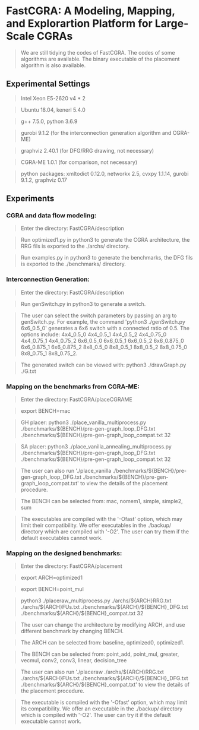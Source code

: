 # FastCGRA: A Modeling, Mapping, and Explorartion Platform for Large-Scale CGRAs

> We are still tidying the codes of FastCGRA. The codes of some algorithms are available. The binary executable of the placement algorithm is also available. 

## Experimental Settings

> Intel Xeon E5-2620 v4 * 2

> Ubuntu 18.04, kenerl 5.4.0

> g++ 7.5.0, python 3.6.9

> gurobi 9.1.2 (for the interconnection generation algorithm and CGRA-ME)

> graphviz 2.40.1 (for DFG/RRG drawing, not necessary)

> CGRA-ME 1.0.1 (for comparison, not necessary)

> python packages: xmltodict 0.12.0, networkx 2.5, cvxpy 1.1.14, gurobi 9.1.2, graphviz 0.17

## Experiments

### CGRA and data flow modeling: 

> Enter the directory: FastCGRA/description

> Run optimized1.py in python3 to generate the CGRA architecture, the RRG fils is exported to the ./archs/ directory. 

> Run examples.py in python3 to generate the benchmarks, the DFG fils is exported to the ./benchmarks/ directory.

### Interconnection Generation: 

> Enter the directory: FastCGRA/description

> Run genSwitch.py in python3 to generate a switch. 

> The user can select the switch parameters by passing an arg to genSwitch.py. For example, the command 'python3 ./genSwitch.py 6x6_0.5_0' generates a 6x6 switch  with a connected ratio of 0.5. The options include: 4x4_0.5_0 4x4_0.5_1 4x4_0.5_2 4x4_0.75_0 4x4_0.75_1 4x4_0.75_2 6x6_0.5_0 6x6_0.5_1 6x6_0.5_2 6x6_0.875_0 6x6_0.875_1 6x6_0.875_2 8x8_0.5_0 8x8_0.5_1 8x8_0.5_2 8x8_0.75_0 8x8_0.75_1 8x8_0.75_2. 

> The generated switch can be viewed with: python3 ./drawGraph.py ./G.txt

### Mapping on the benchmarks from CGRA-ME: 

> Enter the directory: FastCGRA/placeCGRAME

> export BENCH=mac

> GH placer: python3 ./place_vanilla_multiprocess.py ./benchmarks/\$\{BENCH\}/pre-gen-graph_loop_DFG.txt ./benchmarks/\$\{BENCH\}/pre-gen-graph_loop_compat.txt 32

> SA placer: python3 ./place_vanilla_annealing_multiprocess.py ./benchmarks/\$\{BENCH\}/pre-gen-graph_loop_DFG.txt ./benchmarks/\$\{BENCH\}/pre-gen-graph_loop_compat.txt 32

> The user can also run './place_vanilla ./benchmarks/\$\{BENCH\}/pre-gen-graph_loop_DFG.txt ./benchmarks/\$\{BENCH\}/pre-gen-graph_loop_compat.txt' to view the details of the placement procedure. 

> The BENCH can be selected from: mac, nomem1, simple, simple2, sum

> The executables are compiled with the '-Ofast' option, which may limit their compatibility. We offer executables in the ./backup/ directory which are compiled with '-O2'. The user can try them if the default executables cannot work. 

### Mapping on the designed benchmarks: 

> Enter the directory: FastCGRA/placement

> export ARCH=optimized1

> export BENCH=point_mul

> python3 ./placeraw_multiprocess.py ./archs/\$\{ARCH\}RRG.txt ./archs/\$\{ARCH}FUs.txt ./benchmarks/\$\{ARCH\}/\$\{BENCH\}_DFG.txt ./benchmarks/\$\{ARCH\}/\$\{BENCH\}_compat.txt 32

> The user can change the architecture by modifying ARCH, and use different benchmark by changing BENCH. 

> The ARCH can be selected from: baseline, optimized0, optimized1. 

> The BENCH can be selected from: point_add, point_mul, greater, vecmul, conv2, conv3, linear, decision_tree

> The user can also run './placeraw ./archs/\$\{ARCH\}RRG.txt ./archs/\$\{ARCH\}FUs.txt ./benchmarks/\$\{ARCH\}/\$\{BENCH\}_DFG.txt ./benchmarks/\$\{ARCH\}/\$\{BENCH\}_compat.txt' to view the details of the placement procedure. 

> The executable is compiled with the '-Ofast' option, which may limit its compatibility. We offer an executable in the ./backup/ directory which is compiled with '-O2'. The user can try it if the default executable cannot work. 
